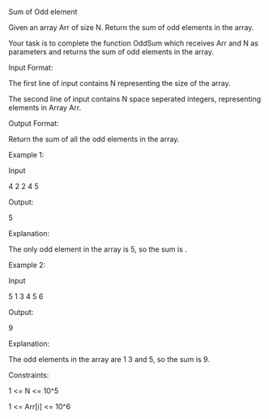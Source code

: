 Sum of Odd element

Given an array Arr of size N. Return the sum of odd elements in the array.

Your task is to complete the function OddSum which receives Arr and N as parameters and returns the sum of odd elements in the array.

Input Format:

The first line of input contains N representing the size of the array.

The second line of input contains N space seperated integers, representing elements in Array Arr.

Output Format:

Return the sum of all the odd elements in the array.

Example 1:

Input

4
2 2 4 5

Output:

5

Explanation:

The only odd element in the array is 5, so the sum is .

Example 2:

Input

5
1 3 4 5 6

Output:

9

Explanation:

The odd elements in the array are 1 3 and 5, so the sum is 9.

Constraints:

1 <= N <= 10^5

1 <= Arr[i] <= 10^6
